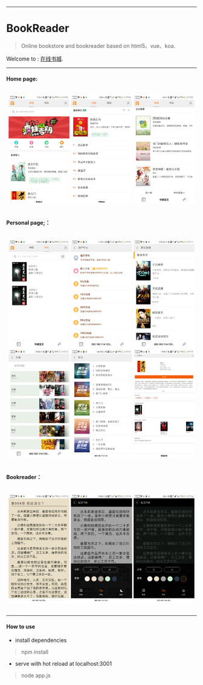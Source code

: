 
---
# BookReader

>Online bookstore and bookreader based on html5、vue、koa.

Welcome to : [在线书城](http://seele.moe:3001).

---

#### Home page:  
<br />
<div align=center>
<img src="./images/1.png" width="32%" height="33%" />
<img src="./images/2.png" width="32%" height="33%" />
<img src="./images/3.png" width="32%" height="33%" />
</div>
<br />

#### Personal page;：
<br />
<div align=center>
<img src="./images/4.png" width="32%" height="33%" />
<img src="./images/5.png" width="32%" height="33%" />
<img src="./images/6.png" width="32%" height="33%" />
  
<br />

<img src="./images/7.png" width="32%" height="33%" />
<img src="./images/8.png" width="32%" height="33%" />
<img src="./images/9.png" width="32%" height="33%" />
</div>
<br />

#### Bookreader：
<br />
<div align=center>
<img src="./images/10.png" width="32%" height="33%" />
<img src="./images/11.png" width="32%" height="33%" />
<img src="./images/12.png" width="32%" height="33%" />
</div>
<br />

---

#### How to use
* install dependencies
> npm install

* serve with hot reload at localhost:3001
> node app.js
